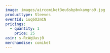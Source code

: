 ```yaml
---
image: images/aircomiket3eu6sbpbvkamgno9.jpg
producttype: Sleeves
eventId: iuq6O2mCN
pricings:
  - quantity: 1
    price: 25
asin: s-RcWgUasj0
merchandise: comiket
---
```

